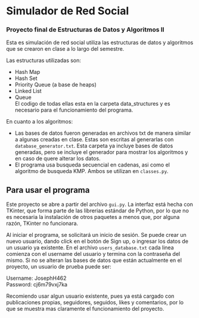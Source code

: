# Simulador de Red Social
### Proyecto final de Estructuras de Datos y Algoritmos II

Esta es simulación de red social utiliza las estructuras de datos y algoritmos que se crearon en clase a lo largo del semestre.

Las estructuras utilizadas son:
* Hash Map
* Hash Set
* Priority Queue (a base de heaps)
* Linked List
* Queue \
El codigo de todas ellas esta en la carpeta data_structures y es necesario para el funcionamiento del programa.

En cuanto a los algoritmos:
* Las bases de datos fueron generadas en archivos txt de manera similar a algunas creadas en clase. Estas son escritas al generarlas con `database_generator.txt`. Esta carpeta ya incluye bases de datos generadas, pero se incluye el generador para mostrar los algoritmos y en caso de quere alterar los datos. 
* El programa usa busqueda secuencial en cadenas, asi como el algoritmo de busqueda KMP. Ambos se utilizan en `classes.py`.

## Para usar el programa
Este proyecto se abre a partir del archivo `gui.py`. La interfaz está hecha con TKinter, que forma parte de las librerias estándar de Python, por lo que no es necesaria la instalación de otros paquetes a menos que, por alguna razón, TKinter no funcionara. 

Al iniciar el programa, se solicitará un inicio de sesión. Se puede crear un nuevo usuario, dando click en el botón de Sign up, o ingresar los datos de un usuario ya existente. En el archivo `users_database.txt` cada linea comienza con el username del usuario y termina con la contraseña del mismo. Si no se alteran las bases de datos que están actualmente en el proyecto, un usuario de prueba puede ser:

Username: JosephH462 \
Password: cj6m79vxj7ka 

Recomiendo usar algun usuario existente, pues ya está cargado con publicaciones propias, seguidores, seguidos, likes y comentarios, por lo que se muestra mas claramente el funcionamiento del proyecto.
